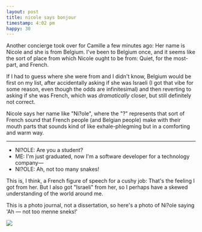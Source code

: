 ```yaml
---
layout: post
title: nicole says bonjour
timestamp: 4:02 pm
happy: 30
---
```


Another concierge took over for Camille a few minutes ago: Her name is Nicole and she is from Belgium. I've been to Belgium once, and it seems like the sort of place from which Nicole ought to be from: Quiet, for the most-part, and French.

If I had to guess where she were from and I didn't know, Belgium would be first on my list, after accidentally asking if she was Israeli (I got that vibe for some reason, even though the odds are infinitesimal) and then reverting to asking if she was French, which was _dramatically_ closer, but still definitely not correct.

Nicole says her name like "Ni?ole", where the "?" represents that sort of French sound that French people (and Belgian people) make with their mouth parts that sounds kind of like exhale-phlegming but in a comforting and warm way.

---

- NI?OLE: Are you a student?
- ME: I'm just graduated, now I'm a software developer for a technology company—
- NI?OLE: Ah, not too many snakes!

This is, I think, a French figure of speech for a cushy job: That's the feeling I got from her. But I also got "Israeli" from her, so I perhaps have a skewed understanding of the world around me.

This is a photo journal, not a dissertation, so here's a photo of Ni?ole saying 'Ah — not too menne sneks!'

![](https://lh3.googleusercontent.com/lbQeHWu5gLw707_MOCmgBL7PSaFcP3vFDEWlCYoWQ1xM9_zPczM2ifhD2cfnK-wUpZUmP3F9oqiCMHnIkMTqrs951t6bTXG3Cp1Z82_k-MoVAScVmXiNYIBtO2gDkiJEJWqhdCX3rTKIE072Wsb4wHIgAbGXSaFMFEgx2fMLsinwrnsGZoD6xhLUznrMTVjA5W60LvXLfI5HpyGWnamqXBs_Koa7ETXogIXfonoKAihAbfh883dOQRjh6uvpB2Fc5U43XVzP_BtDVZRGYlNCBi4mQseZ4F3AD_ULfbEgGekT4uQ-JzykZJobOVyyjRwI4Rx7am5kN0ZgkZ5BF0cJIqm6zyrWIVWjvEVxh9leRh-rUNMZoqsi4oHeAzT5ur-PRptj5jJNCCzab5I2E5Cf_9ma72HmDwtaPxz3BAbm-vDdKAVTk52E7x-L7pyxdHrGz4eBBF0woNiesY9zfsQ_udHlaMZH9jS8iiUiCq1enlbfKG_uHo6y3QzIM61j35TFXLj977Hx6WKjl8XRyOH0W_pB361n3Z8iBJiQl5iiaid-hO5VpxFY8rOVNm2--bsSa2aLyPvpEvfp4DUY77lcFi96ueIODT0Nibr5qreHq5BOWLSFiw=w603-h803-no)
